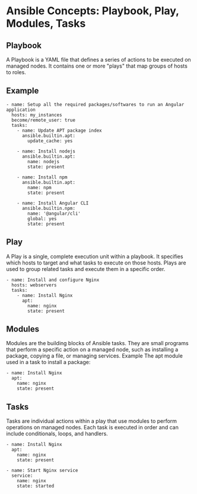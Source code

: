 # Ansible Concepts: Playbook, Play, Modules, Tasks
## Playbook
A Playbook is a YAML file that defines a series of actions to be executed on managed nodes. It contains one or more "plays" that map groups of hosts to roles.

Example
---
```
- name: Setup all the required packages/softwares to run an Angular application
  hosts: my_instances
  become/remote_user: true
  tasks:
    - name: Update APT package index
      ansible.builtin.apt:
        update_cache: yes

    - name: Install nodejs
      ansible.builtin.apt:
        name: nodejs
        state: present

    - name: Install npm
      ansible.builtin.apt:
        name: npm
        state: present

    - name: Install Angular CLI
      ansible.builtin.npm:
        name: '@angular/cli'
        global: yes
        state: present
```
## Play
A Play is a single, complete execution unit within a playbook. It specifies which hosts to target and what tasks to execute on those hosts. Plays are used to group related tasks and execute them in a specific order.
```
- name: Install and configure Nginx
  hosts: webservers
  tasks:
    - name: Install Nginx
      apt:
        name: nginx
        state: present
```
## Modules
Modules are the building blocks of Ansible tasks. They are small programs that perform a specific action on a managed node, such as installing a package, copying a file, or managing services. 
Example The apt module used in a task to install a package:
```
- name: Install Nginx
  apt:
    name: nginx
    state: present
```
## Tasks
Tasks are individual actions within a play that use modules to perform operations on managed nodes. Each task is executed in order and can include conditionals, loops, and handlers.
```
- name: Install Nginx
  apt:
    name: nginx
    state: present

- name: Start Nginx service
  service:
    name: nginx
    state: started
```
